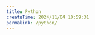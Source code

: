 ```yaml
---
title: Python
createTime: 2024/11/04 10:59:31
permalink: /python/
---
```


[//]: # (- [1. 小小计算器]&#40;./a_小小计算器&#41;)
